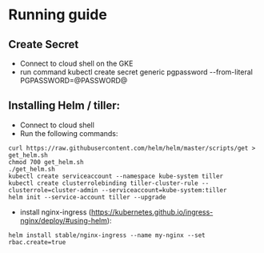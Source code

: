 # Running guide

## Create Secret
- Connect to cloud shell on the GKE
- run command kubectl create secret generic pgpassword --from-literal PGPASSWORD=@PASSWORD@

## Installing Helm / tiller:
- Connect to cloud shell
- Run the following commands:

```
curl https://raw.githubusercontent.com/helm/helm/master/scripts/get > get_helm.sh
chmod 700 get_helm.sh
./get_helm.sh
kubectl create serviceaccount --namespace kube-system tiller
kubectl create clusterrolebinding tiller-cluster-rule --clusterrole=cluster-admin --serviceaccount=kube-system:tiller
helm init --service-account tiller --upgrade
```

- install nginx-ingress (https://kubernetes.github.io/ingress-nginx/deploy/#using-helm):

```helm install stable/nginx-ingress --name my-nginx --set rbac.create=true```
